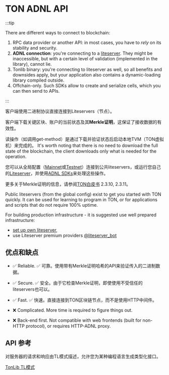 # TON ADNL API

:::tip

There are different ways to connect to blockchain:

1. RPC data provider or another API: in most cases, you have to _rely_ on its stability and security.
2. **ADNL connection**: you're connecting to a [liteserver](/participate/run-nodes/liteserver). They might be inaccessible, but with a certain level of validation (implemented in the library), cannot lie.
3. Tonlib binary: you're connecting to liteserver as well, so all benefits and downsides apply, but your application also contains a dynamic-loading library compiled outside.
4. Offchain-only. Such SDKs allow to create and serialize cells, which you can then send to APIs.

:::

客户端使用二进制协议直接连接到Liteservers（节点）。

客户端下载关键区块、账户的当前状态及其**Merkle证明**，这保证了接收数据的有效性。

读操作（如调用get-method）是通过下载并验证状态后启动本地TVM（TON虚拟机）来完成的。 It's worth noting that there is no need to download the full state of the blockchain, the client downloads only what is needed for the operation.

您可以从全局配置（[Mainnet](https://ton.org/global-config.json)或[Testnet](https://ton.org/testnet-global.config.json)）连接到公共liteservers，或运行您自己的[Liteserver](/participate/nodes/node-types)，并使用[ADNL SDKs](/develop/dapps/apis/sdk#adnl-based-sdks)来处理这些操作。

更多关于Merkle证明的信息，请参阅[TON白皮书](https://ton.org/ton.pdf) 2.3.10, 2.3.11。

Public liteservers (from the global config) exist to get you started with TON quickly. It can be used for learning to program in TON, or for applications and scripts that do not require 100% uptime.

For building production infrastructure - it is suggested use well prepared infrastructure:

- [set up own liteserver](https://docs.ton.org/participate/run-nodes/full-node#enable-liteserver-mode),
- use Liteserver premium providers [@liteserver_bot](https://t.me/liteserver_bot)

## 优点和缺点

- ✅ Reliable. ✅ 可靠。使用带有Merkle证明哈希的API来验证传入的二进制数据。

- ✅ Secure. ✅ 安全。由于它检查Merkle证明，即使使用不受信任的liteservers也可以。

- ✅ Fast. ✅ 快速。直接连接到TON区块链节点，而不是使用HTTP中间件。

- ❌ Complicated. More time is required to figure things out.

- ❌ Back-end first. Not compatible with web frontends (built for non-HTTP protocol), or requires HTTP-ADNL proxy.

## API 参考

对服务器的请求和响应由TL模式描述，允许您为某种编程语言生成类型化接口。

[TonLib TL模式](https://github.com/ton-blockchain/ton/blob/master/tl/generate/scheme/tonlib_api.tl)

